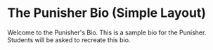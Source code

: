 # The Punisher Bio (Simple Layout)

Welcome to the Punisher's Bio. This is a sample bio for the Punisher. Students
will be asked to recreate this bio.
